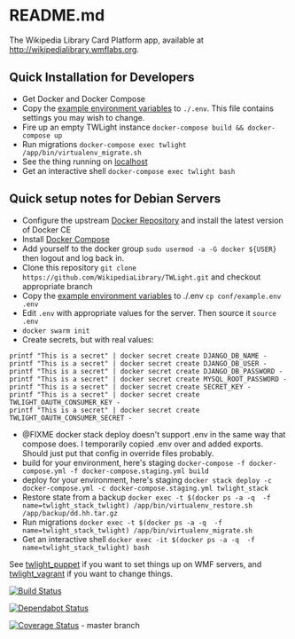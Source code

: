 # README.md

The Wikipedia Library Card Platform app, available at http://wikipedialibrary.wmflabs.org.

## Quick Installation for Developers

- Get Docker and Docker Compose
- Copy the [example environment variables](conf/example.env) to `./.env`. This file contains settings you may wish to change.
- Fire up an empty TWLight instance `docker-compose build && docker-compose up`
- Run migrations `docker-compose exec twlight /app/bin/virtualenv_migrate.sh`
- See the thing running on [localhost](http://localhost/)
- Get an interactive shell `docker-compose exec twlight bash`

## Quick setup notes for Debian Servers

- Configure the upstream [Docker Repository](https://docs.docker.com/install/linux/docker-ce/debian/#install-using-the-repository) and install the latest version of Docker CE
- Install [Docker Compose](https://docs.docker.com/compose/install)
- Add yourself to the docker group `sudo usermod -a -G docker ${USER}` then logout and log back in.
- Clone this repository `git clone https://github.com/WikipediaLibrary/TWLight.git` and checkout appropriate branch
- Copy the [example environment variables](conf/example.env) to ./.env `cp conf/example.env .env`
- Edit `.env` with appropriate values for the server. Then source it `source .env`
- `docker swarm init`
- Create secrets, but with real values:
```
printf "This is a secret" | docker secret create DJANGO_DB_NAME -
printf "This is a secret" | docker secret create DJANGO_DB_USER -
printf "This is a secret" | docker secret create DJANGO_DB_PASSWORD -
printf "This is a secret" | docker secret create MYSQL_ROOT_PASSWORD -
printf "This is a secret" | docker secret create SECRET_KEY -
printf "This is a secret" | docker secret create TWLIGHT_OAUTH_CONSUMER_KEY -
printf "This is a secret" | docker secret create TWLIGHT_OAUTH_CONSUMER_SECRET -
```
- @FIXME docker stack deploy doesn't support .env in the same way that compose does. I temporarily copied .env over and added exports. Should just put that config in override files probably.
- build for your environment, here's staging `docker-compose -f docker-compose.yml -f docker-compose.staging.yml build`
- deploy for your environment, here's staging `docker stack deploy -c docker-compose.yml -c docker-compose.staging.yml twlight_stack`
- Restore state from a backup `docker exec -t $(docker ps -a -q  -f name=twlight_stack_twlight) /app/bin/virtualenv_restore.sh /app/backup/dd.hh.tar.gz`
- Run migrations `docker exec -t $(docker ps -a -q  -f name=twlight_stack_twlight) /app/bin/virtualenv_migrate.sh`
- Get an interactive shell `docker exec -it $(docker ps -a -q  -f name=twlight_stack_twlight) bash`


See [twlight_puppet](https://github.com/WikipediaLibrary/twlight_puppet) if you want to set things up on WMF servers, and [twlight_vagrant](https://github.com/WikipediaLibrary/twlight_vagrant) if you want to change things.

[![Build Status](https://travis-ci.org/WikipediaLibrary/TWLight.svg?branch=master)](https://travis-ci.org/WikipediaLibrary/TWLight)

[![Dependabot Status](https://api.dependabot.com/badges/status?host=github&repo=WikipediaLibrary/TWLight)](https://dependabot.com)

[![Coverage Status](https://coveralls.io/repos/github/WikipediaLibrary/TWLight/badge.svg?branch=master)](https://coveralls.io/github/WikipediaLibrary/TWLight?branch=master) - master branch
